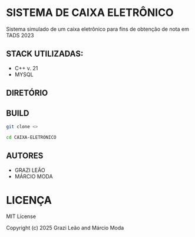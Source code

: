 # SISTEMA DE CAIXA ELETRÔNICO
Sistema simulado de um caixa eletrônico para fins de obtenção de nota em TADS 2023


## STACK UTILIZADAS:
- C++ v. 21
- MYSQL 

## DIRETÓRIO


## BUILD
~~~bash
git clone <>
~~~
~~~bash
cd CAIXA-ELETRONICO
~~~

## AUTORES
- GRAZI LEÃO
- MÁRCIO MODA


# LICENÇA
MIT License

Copyright (c) 2025 Grazi Leão and Márcio Moda